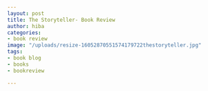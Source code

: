 ```yaml
---
layout: post
title: The Storyteller- Book Review
author: hiba
categories:
- book review
image: "/uploads/resize-16052870551574179722thestoryteller.jpg"
tags:
- book blog
- books
- bookreview

---
```

